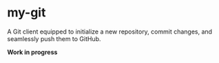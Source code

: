 # my-git
A Git client equipped to initialize a new repository, commit changes, and seamlessly push them to GitHub.

**Work in progress**
